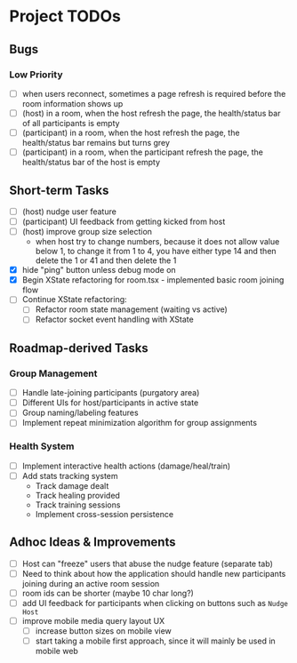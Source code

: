 # Project TODOs

## Bugs

### Low Priority 
- [ ] when users reconnect, sometimes a page refresh is required before the room information shows up
- [ ] (host) in a room, when the host refresh the page, the health/status bar of all participants is empty
- [ ] (participant) in a room, when the host refresh the page, the health/status bar remains but turns grey
- [ ] (participant) in a room, when the participant refresh the page, the health/status bar of the host is empty

## Short-term Tasks
- [ ] (host) nudge user feature
- [ ] (participant) UI feedback from getting kicked from host
- [ ] (host) improve group size selection
  * when host try to change numbers, because it does not allow value below 1, to change it from 1 to 4, you have either type 14 and then delete the 1
    or 41 and then delete the 1
- [x] hide "ping" button unless debug mode on
- [x] Begin XState refactoring for room.tsx - implemented basic room joining flow
- [ ] Continue XState refactoring:
  - [ ] Refactor room state management (waiting vs active)
  - [ ] Refactor socket event handling with XState

## Roadmap-derived Tasks
### Group Management
- [ ] Handle late-joining participants (purgatory area)
- [ ] Different UIs for host/participants in active state
- [ ] Group naming/labeling features
- [ ] Implement repeat minimization algorithm for group assignments

### Health System
- [ ] Implement interactive health actions (damage/heal/train)
- [ ] Add stats tracking system
  - Track damage dealt
  - Track healing provided
  - Track training sessions
  - Implement cross-session persistence

## Adhoc Ideas & Improvements
- [ ] Host can "freeze" users that abuse the nudge feature (separate tab)
- [ ] Need to think about how the application should handle new participants joining during an active room session
- [ ] room ids can be shorter (maybe 10 char long?)
- [ ] add UI feedback for participants when clicking on buttons such as `Nudge Host`
- [ ] improve mobile media query layout UX
  - [ ] increase button sizes on mobile view
  - [ ] start taking a mobile first approach, since it will mainly be used in mobile web
